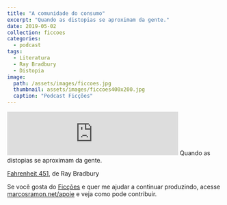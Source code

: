 ```yaml
---
title: "A comunidade do consumo"
excerpt: "Quando as distopias se aproximam da gente."
date: 2019-05-02
collection: ficcoes
categories:
  - podcast
tags: 
  - Literatura
  - Ray Bradbury
  - Distopia
image: 
  path: /assets/images/ficcoes.jpg
  thumbnail: assets/images/ficcoes400x200.jpg
  caption: "Podcast Ficções"
---
```


<iframe src="https://anchor.fm/podcastficcoes/embed/episodes/Fahrenheit-451-e3te83/a-ae8aba" height="102px" width="400px" frameborder="0" scrolling="no"></iframe>
Quando as distopias se aproximam da gente.

[Fahrenheit 451](https://amzn.to/2Y0mHqk), de Ray Bradbury

Se você gosta do [Ficções](https://marcosramon.net/ficcoes/) e quer me ajudar a continuar produzindo, acesse [marcosramon.net/apoie](https://marcosramon.net/apoie/) e veja como pode contribuir. 
